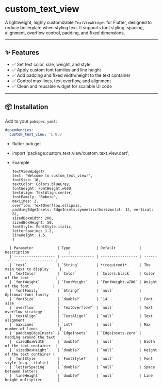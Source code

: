 # custom_text_view

A lightweight, highly customizable `TextViewWidget` for Flutter, designed to reduce boilerplate when
styling text. It supports font styling, spacing, alignment, overflow control, padding, and fixed
dimensions.

---

## ✨ Features

- ✅ Set text color, size, weight, and style
- ✅ Apply custom font families and line height
- ✅ Add padding and fixed width/height to the text container
- ✅ Control max lines, text overflow, and alignment
- ✅ Clean and reusable widget for scalable UI code

---

## 📦 Installation

Add to your `pubspec.yaml`:

```yaml
dependencies:
  custom_text_view: ^1.0.0
```



- flutter pub get

- import 'package:custom_text_view/custom_text_view.dart';


- Example
  ````
  TextViewWidget(
  text: "Welcome to custom_text_view!",
  fontSize: 16,
  textColor: Colors.blueGrey,
  fontWeight: FontWeight.w600,
  textAlign: TextAlign.center,
  fontFamily: 'Roboto',
  maxLines: 2,
  overflow: TextOverflow.ellipsis,
  paddingEdgeInsets: EdgeInsets.symmetric(horizontal: 12, vertical: 8),
  sizedBoxWidth: 200,
  sizedBoxHeight: 50,
  fontStyle: FontStyle.italic,
  letterSpacing: 1.2,
  lineHeight: 1.5,
  )
````
  | Parameter           | Type            | Default           | Description                  |
  | ------------------- | --------------- | ----------------- | ---------------------------- |
  | `text`              | `String`        | *(required)*      | The main text to display     |
  | `textColor`         | `Color`         | `Colors.black`    | Color of the text            |
  | `fontWeight`        | `FontWeight`    | `FontWeight.w700` | Weight of the font           |
  | `fontFamily`        | `String?`       | `null`            | Optional font family         |
  | `fontSize`          | `double?`       | `14`              | Font size                    |
  | `overflow`          | `TextOverflow?` | `null`            | Text overflow strategy       |
  | `textAlign`         | `TextAlign?`    | `null`            | Text alignment               |
  | `maxLines`          | `int?`          | `null`            | Max number of lines          |
  | `paddingEdgeInsets` | `EdgeInsets`    | `EdgeInsets.zero` | Padding around the text      |
  | `sizedBoxWidth`     | `double?`       | `null`            | Width of the text container  |
  | `sizedBoxHeight`    | `double?`       | `null`            | Height of the text container |
  | `fontStyle`         | `FontStyle?`    | `null`            | Font style (e.g., italic)    |
  | `letterSpacing`     | `double?`       | `null`            | Space between letters        |
  | `lineHeight`        | `double?`       | `null`            | Line height multiplier       |

